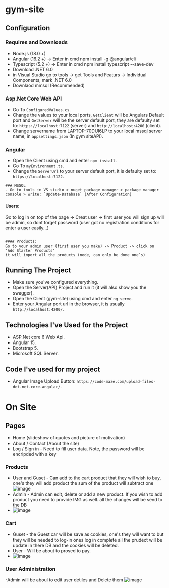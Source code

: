 # gym-site


## Configuration
### Requires and Downloads
- Node.js (18.0 +)
- Angular (16.2 +) -> Enter in cmd npm install -g @angular/cli
- Typescript (5.2 +) -> Enter in cmd npm install typescript --save-dev
- Download .NET 6.0
- in Visual Studio go to tools -> get Tools and Featurs -> Individual Components, mark .NET 6.0
- Downlaod mmsql (Recommended)
  
### Asp.Net Core Web API
- Go To `ConfiguredValues.cs`.
- Change the values to your local ports, `GetClient` will be Angulars Default port and `GetServer` will be the server default port, they are defaulty set to: `https://localhost:7122` (server) and `http://localhost:4200` (client).
- Change servername from LAPTOP-70DUI6LP to your local mssql server name, in `appsettings.json` (In gym siteAPI).


### Angular
- Open the Client using cmd and enter `npm install`.
- Go To `myEnvironment.ts`.
- Change the `ServerUrl` to your server default port, it is defaulty set to: `https://localhost:7122`.


```
### MSSQL
- Go to tools in VS studio > nuget package manager > package manager console > write: `Update-Database` (After Configuration)

```
#### Users:
Go to log in on top of the page -> Creat user -> first user you will sign up will be admin, so dont forget password
(user got no registration conditions for enter a user easily...)
```

#### Products:
Go to your admin user (first user you make) -> Product -> click on 'Add Starter Products'
it will import all the products (node, can only be done one`s)

```


## Running The Project
- Make sure you've configured everything.
- Open the Server(API) Project and run it (it will also show you the swagger).
- Open the Client (gym-site) using cmd and enter `ng serve`.
- Enter your Angular port url in the browser, it is usually `http://localhost:4200/`.

## Technologies I've Used for the Project
- ASP.Net core 6 Web Api.
- Angular 15.
- Bootstrap 5.
- Microsoft SQL Server.

## Code I've used for my project
- Angular Image Upload Button: `https://code-maze.com/upload-files-dot-net-core-angular/`.



# On Site
## Pages
- Home (slideshow of quotes and picture of motivation)
- About / Contact (About the site)
- Log / Sign in - Need to fill user data. Note, the password will be encripded with a key   
### Products
- User and Guset - Can add to the cart product that they will wish to buy, one's they will add product the sum of the product will subtract one
![image](https://github.com/user-attachments/assets/f2a60396-7d3b-47a4-915f-9cd7237ffd09)
- Admin - Admin can edit, delete or add a new product. If you wish to add product you need to provide IMG as well. all the changes will be send to the DB
- ![image](https://github.com/user-attachments/assets/6c84d824-99f4-4334-9417-1d9729a2dd7a)

### Cart
- Guset - the Guest car will be save as cookies, one's they will want to but they will be needed to log-in ones log in complete all the prudect will be update in there DB and the cookies will be deleted.
- User - Will be about to prosed to pay.
- ![image](https://github.com/user-attachments/assets/842d7e90-568d-4780-911b-aa6f4b184892)
### User Administration
-Admin will be aboul to edit user detiles and Delete them
![image](https://github.com/user-attachments/assets/8bc8b059-71ed-4ccc-b6ad-3e48cbde1cae)






